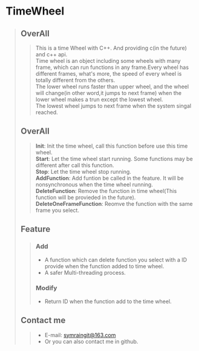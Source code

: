 # TimeWheel
>## OverAll<br>
>>This is a time Wheel with C++. And providing c(in the future) and c++ api.<br>
>>Time wheel is an object including some wheels with many frame, which can run functions in any frame.Every wheel has different frames, what's more, the speed of every wheel is totally different from the others.  <br>
>>The lower wheel runs faster than upper wheel, and the wheel will change(in other word,it jumps to next frame) when the lower wheel makes a trun except the lowest wheel.<br>
>>The lowest wheel jumps to next frame when the system singal reached.
>## OverAll<br>
>> **Init**:                   Init the time wheel, call this function before use this time wheel.<br>
>> **Start**:                  Let the time wheel start running. Some functions may be different after call this function.<br>
>> **Stop**:                   Let the time wheel stop running.<br>
>> **AddFunction**:            Add funtion be called in the feature. It will be nonsynchronous when the time wheel running.<br>
> **DeleteFunction**:         Remove the function in time wheel(This function will be provieded in the future).<br>
>> **DeleteOneFrameFunction**: Reomve the function with the same frame you select.<br>
>## Feature<br>
>> ### Add<br>
>>* A function which can delete function you select with a ID provide when the function added to time wheel.<br>
>>* A safer Multi-threading process.<br>
>> ### Modify<br>
>>* Return ID when the function add to the time wheel.<br>
>## Contact me
>> + E-mail: symraingit@163.com <br>
>> + Or you can also contact me in github.
